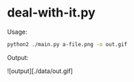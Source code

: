 # deal-with-it.py

Usage:
```bash
python2 ./main.py a-file.png -o out.gif
```

Output:

![output][./data/out.gif]
